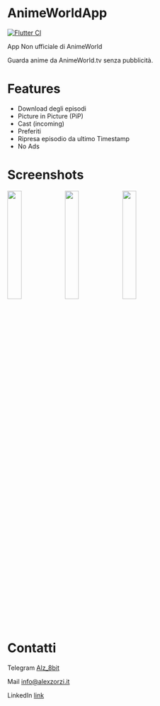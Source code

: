 # AnimeWorldApp
[![Flutter CI](https://github.com/AlexZorzi/AnimeWorldApp/actions/workflows/flutterapk.yml/badge.svg)](https://github.com/AlexZorzi/AnimeWorldApp/actions/workflows/flutterapk.yml)

App Non ufficiale di AnimeWorld

Guarda anime da AnimeWorld.tv senza pubblicità.

# Features
- Download degli episodi
- Picture in Picture (PiP)  
- Cast (incoming)  
- Preferiti
- Ripresa episodio da ultimo Timestamp
- No Ads

# Screenshots
<img src="https://i.imgur.com/D1q8yqh.jpeg" style="display:inline-block; width:25%;">
<img src="https://i.imgur.com/v26IJ2m.jpeg" style="display:inline-block; width:25%;">
<img src="https://i.imgur.com/bp1p8pH.png" style="display:inline-block; width:25%;">


# Contatti
Telegram [Alz_8bit](https://t.me/alz_8bit)

Mail [info@alexzorzi.it](mailto:info@alexzorzi.it)

LinkedIn [link](https://www.linkedin.com/in/alex-zorzi-a03418240/)
